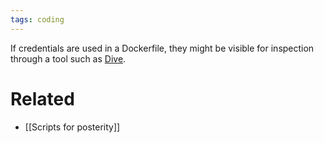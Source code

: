 ```yaml
---
tags: coding
---
```


If credentials are used in a Dockerfile, they might be visible for inspection through a tool such as [Dive](https://github.com/wagoodman/dive).

# Related
- [[Scripts for posterity]]